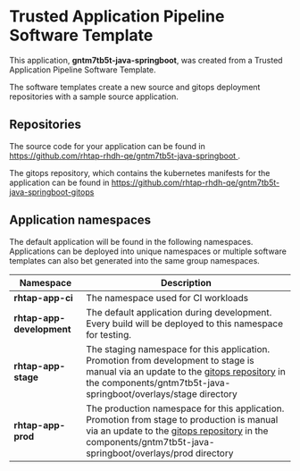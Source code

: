 # Trusted Application Pipeline Software Template

This application, **gntm7tb5t-java-springboot**, was created from a Trusted Application Pipeline Software Template.

The software templates create a new source and gitops deployment repositories with a sample source application. 

## Repositories

The source code for your application can be found in [https://github.com/rhtap-rhdh-qe/gntm7tb5t-java-springboot ](https://github.com/rhtap-rhdh-qe/gntm7tb5t-java-springboot ).
 
The gitops repository, which contains the kubernetes manifests for the application can be found in 
[https://github.com/rhtap-rhdh-qe/gntm7tb5t-java-springboot-gitops ](https://github.com/rhtap-rhdh-qe/gntm7tb5t-java-springboot-gitops ) 

## Application namespaces 

The default application will be found in the following namespaces. Applications can be deployed into unique namespaces or multiple software templates can also bet generated into the same group namespaces.  

|  Namespace   |  Description   |  
| -------- | -------- |
| **rhtap-app-ci** | The namespace used for CI workloads |
| **rhtap-app-development** | The default application during development. Every build will be deployed to this namespace for testing. |
| **rhtap-app-stage** | The staging namespace for this application. Promotion from development to stage is manual via an update to the [gitops repository](https://github.com/rhtap-rhdh-qe/gntm7tb5t-java-springboot-gitops ) in the components/gntm7tb5t-java-springboot/overlays/stage directory |
| **rhtap-app-prod** | The production namespace for this application. Promotion from stage to production is manual via an update to the [gitops repository](https://github.com/rhtap-rhdh-qe/gntm7tb5t-java-springboot-gitops ) in the components/gntm7tb5t-java-springboot/overlays/prod directory |